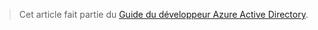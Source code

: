 > Cet article fait partie du [Guide du développeur Azure Active Directory](../articles/active-directory/active-directory-developers-guide.md).

<!---HONumber=Oct15_HO3-->